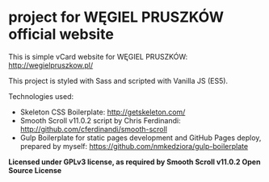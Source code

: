 # project for WĘGIEL PRUSZKÓW official website
This is simple vCard website for WĘGIEL PRUSZKÓW: http://wegielpruszkow.pl/

This project is styled with Sass and scripted with Vanilla JS (ES5).

Technologies used:
* Skeleton CSS Boilerplate: http://getskeleton.com/
* Smooth Scroll v11.0.2 script by Chris Ferdinandi: http://github.com/cferdinandi/smooth-scroll
* Gulp Boilerplate for static pages development and GitHub Pages deploy, prepared by myself: https://github.com/nmkedziora/gulp-boilerplate

**Licensed under GPLv3 license, as required by Smooth Scroll v11.0.2 Open Source License**
